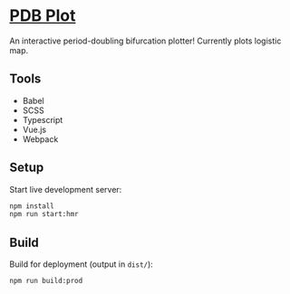 # [PDB Plot](https://pdb.surge.sh)
An interactive period-doubling bifurcation plotter! Currently plots logistic map.

## Tools
- Babel
- SCSS
- Typescript
- Vue.js
- Webpack

## Setup
Start live development server:
```sh
npm install
npm run start:hmr
```

## Build
Build for deployment (output in `dist/`):
```sh
npm run build:prod
```
